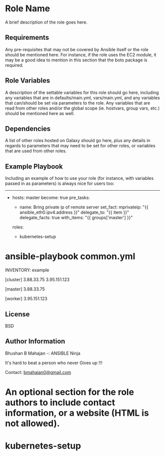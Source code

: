 Role Name
=========

A brief description of the role goes here.

Requirements
------------

Any pre-requisites that may not be covered by Ansible itself or the role should be mentioned here. For instance, if the role uses the EC2 module, it may be a good idea to mention in this section that the boto package is required.

Role Variables
--------------

A description of the settable variables for this role should go here, including any variables that are in defaults/main.yml, vars/main.yml, and any variables that can/should be set via parameters to the role. Any variables that are read from other roles and/or the global scope (ie. hostvars, group vars, etc.) should be mentioned here as well.

Dependencies
------------

A list of other roles hosted on Galaxy should go here, plus any details in regards to parameters that may need to be set for other roles, or variables that are used from other roles.

Example Playbook
----------------

Including an example of how to use your role (for instance, with variables passed in as parameters) is always nice for users too:

---
- hosts: master
  become: true
  pre_tasks:
    - name: Bring private ip of remote server
      set_fact:
        mprivateip: "{{ ansible_eth0.ipv4.address }}"
      delegate_to: "{{ item }}"
      delegate_facts: true
      with_items: "{{ groups['master'] }}"


  roles:
    - kubernetes-setup

ansible-playbook common.yml
=============================================================================
INVENTORY: example

[cluster]
3.88.33.75
3.95.151.123


[master]
3.88.33.75


[worker]
3.95.151.123



License
-------

BSD

Author Information
------------------
Bhushan B Mahajan
-: ANSIBLE Ninja

It's hard to beat a person who never Gives up !!!


Contact: bmahajan0@gmail.com

An optional section for the role authors to include contact information, or a website (HTML is not allowed).
=======
# kubernetes-setup
 
